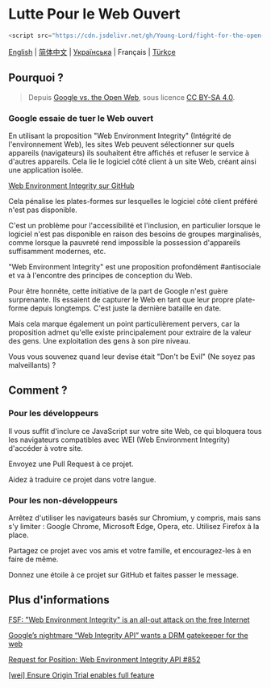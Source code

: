 # Lutte Pour le Web Ouvert

```javascript
<script src="https://cdn.jsdelivr.net/gh/Young-Lord/fight-for-the-open-web@main/openweb.js" defer async></script>
```

[English](./README.md) | [简体中文](./README.zh-CN.md) | [Українська](./README.uk-UA.md) | Français | [Türkçe](./README.tr.md)

## Pourquoi ?

> Depuis [Google vs. the Open Web](https://interpeer.io/blog/2023/07/google-vs-the-open-web/), sous licence [CC BY-SA 4.0](https://creativecommons.org/licenses/by-sa/4.0).

### Google essaie de tuer le Web ouvert

En utilisant la proposition "Web Environment Integrity" (Intégrité de l'environnement Web), les sites Web peuvent sélectionner sur quels appareils (navigateurs) ils souhaitent être affichés et refuser le service à d'autres appareils. Cela lie le logiciel côté client à un site Web, créant ainsi une application isolée.

[Web Environment Integrity sur GitHub](https://github.com/RupertBenWiser/Web-Environment-Integrity/blob/main/explainer.md)

Cela pénalise les plates-formes sur lesquelles le logiciel côté client préféré n'est pas disponible.

C'est un problème pour l'accessibilité et l'inclusion, en particulier lorsque le logiciel n'est pas disponible en raison des besoins de groupes marginalisés, comme lorsque la pauvreté rend impossible la possession d'appareils suffisamment modernes, etc.

"Web Environment Integrity" est une proposition profondément #antisociale et va à l'encontre des principes de conception du Web.

Pour être honnête, cette initiative de la part de Google n'est guère surprenante. Ils essaient de capturer le Web en tant que leur propre plate-forme depuis longtemps. C'est juste la dernière bataille en date.

Mais cela marque également un point particulièrement pervers, car la proposition admet qu'elle existe principalement pour extraire de la valeur des gens. Une exploitation des gens à son pire niveau.

Vous vous souvenez quand leur devise était "Don't be Evil" (Ne soyez pas malveillants) ?

## Comment ?

### Pour les développeurs

Il vous suffit d'inclure ce JavaScript sur votre site Web, ce qui bloquera tous les navigateurs compatibles avec WEI (Web Environment Integrity) d'accéder à votre site.

Envoyez une Pull Request à ce projet.

Aidez à traduire ce projet dans votre langue.

### Pour les non-développeurs

Arrêtez d'utiliser les navigateurs basés sur Chromium, y compris, mais sans s'y limiter : Google Chrome, Microsoft Edge, Opera, etc. Utilisez Firefox à la place.

Partagez ce projet avec vos amis et votre famille, et encouragez-les à en faire de même.

Donnez une étoile à ce projet sur GitHub et faites passer le message.

## Plus d'informations
           
[FSF: "Web Environment Integrity" is an all-out attack on the free Internet](https://www.fsf.org/blogs/community/web-environment-integrity-is-an-all-out-attack-on-the-free-internet)

[Google’s nightmare “Web Integrity API” wants a DRM gatekeeper for the web](https://arstechnica.com/gadgets/2023/07/googles-web-integrity-api-sounds-like-drm-for-the-web/)

[Request for Position: Web Environment Integrity API #852](https://github.com/mozilla/standards-positions/issues/852)

[\[wei\] Ensure Origin Trial enables full feature](https://github.com/chromium/chromium/commit/6f47a22906b2899412e79a2727355efa9cc8f5bd)
